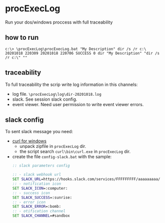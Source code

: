 # procExecLog
Run your dos/windows proccess with full traceability

## how to run
```
c:\> \procExecLog\procExecLog.bat "My Description" dir /s /r c:\
20201018 220309 20201018 220706 SUCCESS 0 dir "My Description" "dir /s /r c:\" ""
```

## traceability

To full traceability the scrip write log information in this channels:

* log file. `\procExecLog\log\dir-20201018.log`
* slack. See session slack config.
* event viewer. Need user permission to write event viewer errors.

## slack config

To sent slack message you need:

* [curl for windows](https://curl.haxx.se/windows/)
    * unpack zipfile in `procExecLog` dir.
    * the script search `curl\bin\curl.exe` in  `procExecLog` dir.
* create the file `config-slack.bat` with the sample: 
    ```bat
    :: slack parameters config

    :: - slack webhook url
    SET SLACK_URL=https://hooks.slack.com/services/FFFFFFFFF/aaaaaaaaa/cccccccccccccccccccccccc
    :: - notification icon
    SET SLACK_ICON=:computer:
    :: - success icon
    SET SLACK_SUCCESS=:sunrise:
    :: - error icon
    SET SLACK_ERROR=:bomb:
    :: - otification channel
    SET SLACK_CHANNEL=#sandbox
    ```